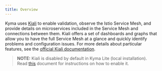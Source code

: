 ```yaml
---
title: Overview
---
```


Kyma uses [Kiali](https://www.kiali.io) to enable validation, observe the Istio Service Mesh, and provide details on microservices included in the Service Mesh and connections between them.
Kiali offers a set of dashboards and graphs that allow you to have the full Service Mesh at a glance and quickly identify problems and configuration issues.
For more details about particular features, see the [official Kiali documentation](https://kiali.io/documentation/features/).


>**NOTE:** Kiali is disabled by default in Kyma Lite (local installation). Read [this](/root/kyma/#configuration-custom-component-installation) document for instructions on how to enable it.
